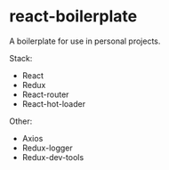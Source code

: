 # react-boilerplate
A boilerplate for use in personal projects.

Stack:
- React
- Redux
- React-router
- React-hot-loader

Other:
- Axios
- Redux-logger
- Redux-dev-tools
